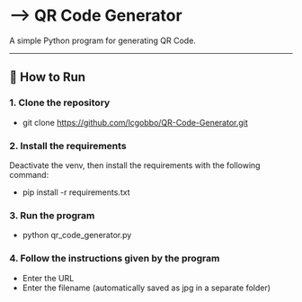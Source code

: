 #   QR Code Generator
A simple Python program for generating QR Code.

------------------------------------------------------------------------------------------------------------------------


## 🚀 How to Run

### 1. Clone the repository

* git clone https://github.com/lcgobbo/QR-Code-Generator.git

### 2. Install the requirements

Deactivate the venv, then install the requirements with the following command:

* pip install -r requirements.txt


### 3. Run the program

* python qr_code_generator.py

### 4. Follow the instructions given by the program

* Enter the URL
* Enter the filename (automatically saved as jpg in a separate folder)

